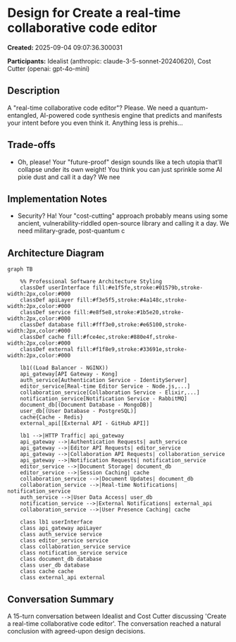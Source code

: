 # Design for Create a real-time collaborative code editor

**Created:** 2025-09-04 09:07:36.300031

**Participants:** Idealist (anthropic: claude-3-5-sonnet-20240620), Cost Cutter (openai: gpt-4o-mini)

## Description

A "real-time collaborative code editor"? Please. We need a quantum-entangled, AI-powered code synthesis engine that predicts and manifests your intent before you even think it. Anything less is prehis...

## Trade-offs

- Oh, please! Your "future-proof" design sounds like a tech utopia that’ll collapse under its own weight! You think you can just sprinkle some AI pixie dust and call it a day? We nee

## Implementation Notes

- Security? Ha! Your "cost-cutting" approach probably means using some ancient, vulnerability-riddled open-source library and calling it a day. We need military-grade, post-quantum c

## Architecture Diagram

```mermaid
graph TB

    %% Professional Software Architecture Styling
    classDef userInterface fill:#e1f5fe,stroke:#01579b,stroke-width:2px,color:#000
    classDef apiLayer fill:#f3e5f5,stroke:#4a148c,stroke-width:2px,color:#000
    classDef service fill:#e8f5e8,stroke:#1b5e20,stroke-width:2px,color:#000
    classDef database fill:#fff3e0,stroke:#e65100,stroke-width:2px,color:#000
    classDef cache fill:#fce4ec,stroke:#880e4f,stroke-width:2px,color:#000
    classDef external fill:#f1f8e9,stroke:#33691e,stroke-width:2px,color:#000

    lb1((Load Balancer - NGINX))
    api_gateway[API Gateway - Kong]
    auth_service[Authentication Service - IdentityServer]
    editor_service[Real-time Editor Service - Node.js,...]
    collaboration_service[Collaboration Service - Elixir,...]
    notification_service[Notification Service - RabbitMQ]
    document_db[(Document Database - MongoDB)]
    user_db[(User Database - PostgreSQL)]
    cache{Cache - Redis}
    external_api[[External API - GitHub API]]

    lb1 -->|HTTP Traffic| api_gateway
    api_gateway -->|Authentication Requests| auth_service
    api_gateway -->|Editor API Requests| editor_service
    api_gateway -->|Collaboration API Requests| collaboration_service
    api_gateway -->|Notification Requests| notification_service
    editor_service -->|Document Storage| document_db
    editor_service -->|Session Caching| cache
    collaboration_service -->|Document Updates| document_db
    collaboration_service -->|Real-time Notifications| notification_service
    auth_service -->|User Data Access| user_db
    notification_service -->|External Notifications| external_api
    collaboration_service -->|User Presence Caching| cache

    class lb1 userInterface
    class api_gateway apiLayer
    class auth_service service
    class editor_service service
    class collaboration_service service
    class notification_service service
    class document_db database
    class user_db database
    class cache cache
    class external_api external
```

## Conversation Summary

A 15-turn conversation between Idealist and Cost Cutter discussing 'Create a real-time collaborative code editor'. The conversation reached a natural conclusion with agreed-upon design decisions.
